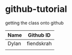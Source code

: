 # github-tutorial
getting the class onto github

| Name  | Github ID  |
|-------|------------|
| Dylan | fiendskrah |
|       |            |
 

